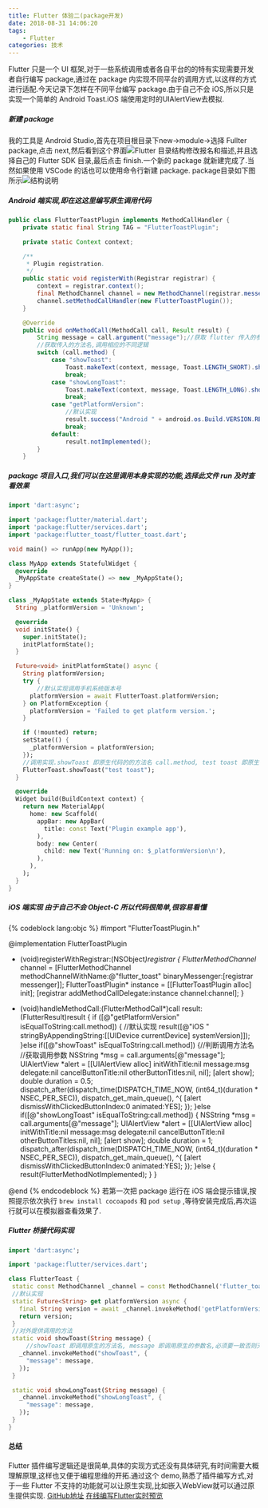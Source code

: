 ```yaml
---
title: Flutter 体验二(package开发)
date: 2018-08-31 14:06:20
tags:
    - Flutter
categories: 技术
---
```

Flutter 只是一个 UI 框架,对于一些系统调用或者各自平台的的特有实现需要开发者自行编写 package,通过在 package 内实现不同平台的调用方式,以这样的方式进行适配.今天记录下怎样在不同平台编写 package.由于自己不会 iOS,所以只是实现一个简单的 Android Toast.iOS 端使用定时的UIAlertView去模拟.
<!-- more -->

##### 新建 package
我的工具是 Android Studio,首先在项目根目录下new->module->选择 Fullter package,点击 next,然后看到这个界面![Flutter 目录结构](https://def-201655.cos.ap-shanghai.myqcloud.com/fultter_2_new_package.png)修改报名和描述,并且选择自己的 Flutter SDK 目录,最后点击 finish.一个新的 package 就新建完成了.当然如果使用 VSCode 的话也可以使用命令行新建 package.
package目录如下图所示![结构说明](https://def-201655.cos.ap-shanghai.myqcloud.com/flutter_2_package_module.png)

##### Android 端实现,即在这这里编写原生调用代码
``` java
public class FlutterToastPlugin implements MethodCallHandler {
    private static final String TAG = "FlutterToastPlugin";

    private static Context context;

    /**
     * Plugin registration.
     */
    public static void registerWith(Registrar registrar) {
        context = registrar.context();
        final MethodChannel channel = new MethodChannel(registrar.messenger(), "flutter_toast");//这里的  flutter_toast 包名不可修改,需要和iOS保持一直这样才可以调用生效.
        channel.setMethodCallHandler(new FlutterToastPlugin());
    }

    @Override
    public void onMethodCall(MethodCall call, Result result) {
        String message = call.argument("message");//获取 flutter 传入的参数 
        //获取传入的方法名,调用相应的不同逻辑
        switch (call.method) {
            case "showToast":
                Toast.makeText(context, message, Toast.LENGTH_SHORT).show();
                break;
            case "showLongToast":
                Toast.makeText(context, message, Toast.LENGTH_LONG).show();
                break;
            case "getPlatformVersion":
                //默认实现
                result.success("Android " + android.os.Build.VERSION.RELEASE);
                break;
            default:
                result.notImplemented();
        }
    }
```

##### package 项目入口,我们可以在这里调用本身实现的功能,选择此文件 run 及时查看效果
``` dart
import 'dart:async';

import 'package:flutter/material.dart';
import 'package:flutter/services.dart';
import 'package:flutter_toast/flutter_toast.dart';

void main() => runApp(new MyApp());

class MyApp extends StatefulWidget {
  @override
  _MyAppState createState() => new _MyAppState();
}

class _MyAppState extends State<MyApp> {
  String _platformVersion = 'Unknown';

  @override
  void initState() {
    super.initState();
    initPlatformState();
  }

  Future<void> initPlatformState() async {
    String platformVersion;
    try {
        //默认实现调用手机系统版本号
      platformVersion = await FlutterToast.platformVersion;
    } on PlatformException {
      platformVersion = 'Failed to get platform version.';
    }

    if (!mounted) return;
    setState(() {
      _platformVersion = platformVersion;
    });
    //调用实现.showToast 即原生代码的的方法名 call.method, test toast 即原生代码的参数call.argument("message")
    FlutterToast.showToast("test toast");
  }

  @override
  Widget build(BuildContext context) {
    return new MaterialApp(
      home: new Scaffold(
        appBar: new AppBar(
          title: const Text('Plugin example app'),
        ),
        body: new Center(
          child: new Text('Running on: $_platformVersion\n'),
        ),
      ),
    );
  }
}
```

##### iOS 端实现 由于自己不会 Object-C 所以代码很简单,很容易看懂
&#123;% codeblock lang:objc %&#125;
#import "FlutterToastPlugin.h"

@implementation FlutterToastPlugin
+ (void)registerWithRegistrar:(NSObject<FlutterPluginRegistrar>*)registrar {
  FlutterMethodChannel* channel = [FlutterMethodChannel
      methodChannelWithName:@"flutter_toast"
            binaryMessenger:[registrar messenger]];
  FlutterToastPlugin* instance = [[FlutterToastPlugin alloc] init];
  [registrar addMethodCallDelegate:instance channel:channel];
}

- (void)handleMethodCall:(FlutterMethodCall*)call result:(FlutterResult)result {
  if ([@"getPlatformVersion" isEqualToString:call.method]) {
    //默认实现
    result([@"iOS " stringByAppendingString:[[UIDevice currentDevice] systemVersion]]);
  }else if([@"showToast" isEqualToString:call.method]) {//判断调用方法名
    //获取调用参数
    NSString *msg = call.arguments[@"message"];
    UIAlertView *alert = [[UIAlertView alloc]
                                 initWithTitle:nil
                                       message:msg
                                      delegate:nil
                             cancelButtonTitle:nil
                             otherButtonTitles:nil, nil];
    [alert show];
    double duration = 0.5;
    dispatch_after(dispatch_time(DISPATCH_TIME_NOW, (int64_t)(duration * NSEC_PER_SEC)), dispatch_get_main_queue(), ^{
            [alert dismissWithClickedButtonIndex:0 animated:YES];
    });
  }else if([@"showLongToast" isEqualToString:call.method]) {
    NSString *msg = call.arguments[@"message"];
    UIAlertView *alert = [[UIAlertView alloc]
                                 initWithTitle:nil
                                       message:msg
                                      delegate:nil
                             cancelButtonTitle:nil
                             otherButtonTitles:nil, nil];
    [alert show];
    double duration = 1;
    dispatch_after(dispatch_time(DISPATCH_TIME_NOW, (int64_t)(duration * NSEC_PER_SEC)), dispatch_get_main_queue(), ^{
            [alert dismissWithClickedButtonIndex:0 animated:YES];
    });
  }else {
       result(FlutterMethodNotImplemented);
  }
}

@end
&#123;% endcodeblock %&#125;
若第一次把 package 运行在 iOS 端会提示错误,按照提示依次执行 `brew install cocoapods` 和 `pod setup` ,等待安装完成后,再次运行就可以在模拟器查看效果了.

##### Flutter 桥接代码实现
 ``` dart
 import 'dart:async';

import 'package:flutter/services.dart';

class FlutterToast {
  static const MethodChannel _channel = const MethodChannel('flutter_toast');
  //默认实现
  static Future<String> get platformVersion async {
    final String version = await _channel.invokeMethod('getPlatformVersion');
    return version;
  }
  //对外提供调用的方法
  static void showToast(String message) {
      //showToast 即调用原生的方法名, message 即调用原生的参数名,必须要一致否则无法调用
    _channel.invokeMethod("showToast", {
      "message": message,
    });
  }

  static void showLongToast(String message) {
    _channel.invokeMethod("showLongToast", {
      "message": message,
    });
  }
}

 ```

#### 总结
Flutter 插件编写逻辑还是很简单,具体的实现方式还没有具体研究,有时间需要大概理解原理,这样也又便于编程思维的开拓.通过这个 demo,熟悉了插件编写方式,对于一些 Flutter 不支持的功能就可以让原生实现,比如嵌入WebView就可以通过原生提供实现.
[GitHub地址](https://github.com/Thewhitelight/DouBanMovie)
[在线编写Flutter实时预览](https://flutterstudio.app/)